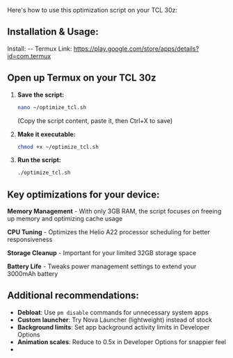 Here's how to use this optimization script on your TCL 30z:

## Installation & Usage:
Install:
-- Termux
Link: https://play.google.com/store/apps/details?id=com.termux

Open up Termux on your TCL 30z
--------------------------------

1. **Save the script:**
   ```bash
   nano ~/optimize_tcl.sh
   ```
   (Copy the script content, paste it, then Ctrl+X to save)

2. **Make it executable:**
   ```bash
   chmod +x ~/optimize_tcl.sh
   ```

3. **Run the script:**
   ```bash
   ./optimize_tcl.sh
   ```

## Key optimizations for your device:

**Memory Management** - With only 3GB RAM, the script focuses on freeing up memory and optimizing cache usage

**CPU Tuning** - Optimizes the Helio A22 processor scheduling for better responsiveness

**Storage Cleanup** - Important for your limited 32GB storage space

**Battery Life** - Tweaks power management settings to extend your 3000mAh battery

## Additional recommendations:

- **Debloat**: Use `pm disable` commands for unnecessary system apps
- **Custom launcher**: Try Nova Launcher (lightweight) instead of stock
- **Background limits**: Set app background activity limits in Developer Options
- **Animation scales**: Reduce to 0.5x in Developer Options for snappier feel
- 
